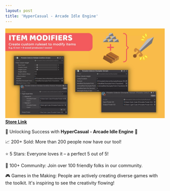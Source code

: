 ```yaml
---
layout: post
title: 'HyperCasual - Arcade Idle Engine'
---
```

![screenshot](/assets/img/projects/proj-2/idle-itemModifiers.jpg)
[**Store Link**](https://assetstore.unity.com/packages/tools/game-toolkits/hypercasual-arcade-idle-starter-kit-234142) <br/>

🌟 Unlocking Success with **HyperCasual - Arcade Idle Engine** 🚀

📈 200+ Sold: More than 200 people now have our tool!

⭐ 5 Stars: Everyone loves it – a perfect 5 out of 5!

🤝 100+ Community: Join over 100 friendly folks in our community.

🎮 Games in the Making: People are actively creating diverse games with the toolkit. It's inspiring to see the creativity flowing!
